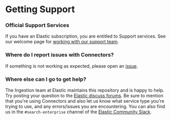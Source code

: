 # Getting Support

### Official Support Services
If you have an Elastic subscription, you are entitled to Support services. See our welcome page for [working with our support team](https://www.elastic.co/support/welcome).

### Where do I report issues with Connectors?
If something is not working as expected, please open an [issue](https://github.com/elastic/connectors-python/issues/new).

### Where else can I go to get help?
The Ingestion team at Elastic maintains this repository and is happy to help. Try posting your question to the [Elastic discuss forums](https://discuss.elastic.co/c/enterprise-search/84). Be sure to mention that you're using Connectors and also let us know what service type you're trying to use, and any errors/issues you are encountering. You can also find us in the `#search-enterprise` channel of the [Elastic Community Slack](http://elasticstack.slack.com).
